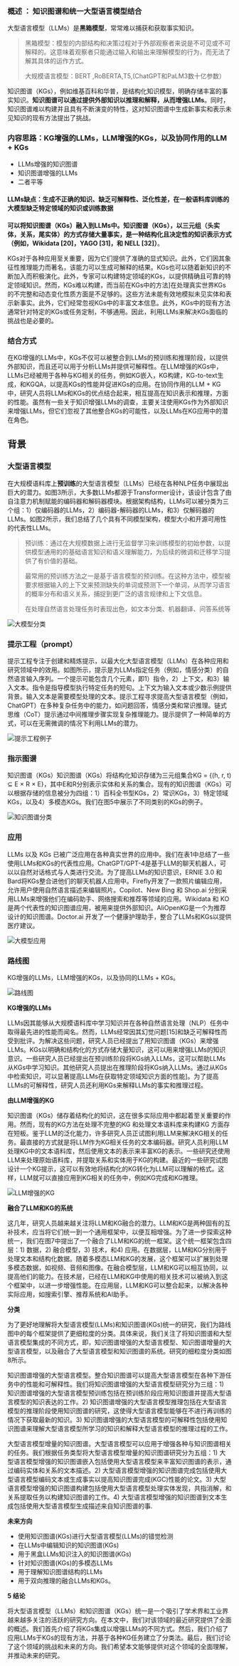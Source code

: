 



### 概述  ： 知识图谱和统一大型语言模型结合

大型语言模型（LLMs）是**黑箱模型**，常常难以捕获和获取事实知识。 

> 黑箱模型：模型的内部结构和决策过程对于外部观察者来说是不可见或不可解释的。这意味着观察者只能通过输入和输出来理解模型的行为，而无法了解其具体的运作方式。
>
> 大规模语言模型：BERT ,RoBERTA,T5,(ChatGPT和PaLM3数十亿参数）

知识图谱（KGs），例如维基百科和华普，是结构化知识模型，明确存储丰富的事实知识。**知识图谱可以通过提供外部知识以推理和解释，从而增强LLMs**。同时，知识图谱难以构建并且具有不断演变的特性，这对知识图谱中生成新事实和表示未见知识的现有方法提出了挑战。

### 内容思路：KG增强的LLMs，LLM增强的KGs，以及协同作用的LLM + KGs

- LLMs增强的知识图谱 
- 知识图谱增强的LLMs
- 二者平等

#### LLMs缺点：生成不正确的知识、缺乏可解释性、泛化性差，在一般语料库训练的大模型缺乏特定领域的知识或训练数据

**可以将知识图谱（KGs）融入到LLMs中。知识图谱（KGs），以三元组（头实体，关系，尾实体）的方式存储大量事实，是一种结构化且决定性的知识表示方式（例如，Wikidata [20]，YAGO [31]，和 NELL [32]）**。

KGs对于各种应用至关重要，因为它们提供了准确的显式知识。此外，它们因其象征性推理能力而著名，该能力可以生成可解释的结果。KGs也可以随着新知识的不断加入而积极演化。此外，专家可以构建特定领域的KGs，以提供精确且可靠的特定领域知识。然而，KGs难以构建，而当前在KGs中的方法]在处理真实世界KGs的不完整和动态变化性质方面是不足够的。这些方法未能有效地模拟未见实体和表示新事实。此外，它们经常忽视KGs中的丰富文本信息。此外，KGs中的现有方法通常针对特定的KGs或任务定制，不够通用。因此，利用LLMs来解决KGs面临的挑战也是必要的。

### 结合方式

在KG增强的LLMs中，KGs不仅可以被整合到LLMs的预训练和推理阶段，以提供外部知识，而且还可以用于分析LLMs并提供可解释性。在LLM增强的KGs中，LLMs已经被用于各种与KG相关的任务，例如KG嵌入，KG构建，KG-to-text生成，和KGQA，以提高KGs的性能并促进KGs的应用。在协同作用的LLM + KG中，研究人员将LLMs和KGs的优点结合起来，相互提高在知识表示和推理，方面的性能。虽然有一些关于知识增强LLMs的调查，主要关注使用KGs作为外部知识来增强LLMs，但它们忽视了其他整合KGs的可能性，以及LLMs在KG应用中的潜在角色。

## 背景

### 大型语言模型

在大规模语料库上**预训练**的大型语言模型（LLMs）已经在各种NLP任务中展现出巨大的潜力。如图3所示，大多数LLMs都源于Transformer设计，该设计包含了由自注意力机制赋能的编码器和解码器模块。根据架构结构，LLMs可以被分类为三个组：1）仅编码器的LLMs，2）编码器-解码器的LLMs，和3）仅解码器的LLMs。如图2所示，我们总结了几个具有不同模型架构，模型大小和开源可用性的代表性LLMs。

> 预训练：通过在大规模数据上进行无监督学习来训练模型的初始参数，以提供模型通用的的基础语言知识和语义理解能力，为后续的微调和迁移学习提供了有价值的基础。
>
> 最常用的预训练方法之一是基于语言模型的预训练。在这种方法中，模型被要求根据输入的上下文来预测缺失的单词或预测下一个单词，从而学习语言的概率分布和语义关系，捕捉到更广泛的语言规律和上下文信息。
>
> 在处理自然语言处理任务时表现出色，如文本分类、机器翻译、问答系统等

![大模型分类](群里链接6.19到7.20.assets/大模型分类.png)



### 提示工程（prompt）

提示工程专注于创建和精炼提示，以最大化大型语言模型（LLMs）在各种应用和研究领域中的效用。如图所示，提示是为LLMs指定任务（例如，情感分类）的自然语言输入序列。一个提示可能包含几个元素，即1）指令，2）上下文，和3）输入文本。指令是指导模型执行特定任务的短句。上下文为输入文本或少数示例提供背景。输入文本是需要模型处理的文本。提示工程寻求提高大型语言模型（例如，ChatGPT）在多种复杂任务中的能力，如问题回答，情感分类和常识推理。链式思维（CoT）提示通过中间推理步骤实现复杂推理能力。提示提供了一种简单的方式，可以在无需微调的情况下利用LLMs的潜力。

![提示工程例子](群里链接6.19到7.20.assets/提示工程例子.png)

### 指示图谱

知识图谱（KGs）知识图谱（KGs）将结构化知识存储为三元组集合KG = {(h, r, t) ⊆ E × R × E}，其中E和R分别表示实体和关系的集合。现有的知识图谱（KGs）可以根据存储的信息被分为四组：1）百科全书型KGs，2）常识KGs，3）特定领域KGs，以及4）多模态KGs。我们在图5中展示了不同类别的KGs的例子。

![知识图谱分类](群里链接6.19到7.20.assets/知识图谱分类.png)

### 应用

LLMs 以及 KGs 已被广泛应用在各种真实世界的应用中。我们在表1中总结了一些使用LLMs和KGs的代表性应用。ChatGPT/GPT-4是基于LLM的聊天机器人，可以以自然对话格式与人类进行交流。为了提高LLMs的知识意识，ERNIE 3.0 和 Bard将KGs整合进他们的聊天机器人应用中。Firefly开发了一款照片编辑应用，允许用户使用自然语言描述来编辑照片。Copilot、New Bing 和 Shop.ai 分别采用LLMs来增强他们在编码助手、网络搜索和推荐等领域的应用。Wikidata 和 KO 是两个代表性的知识图谱应用，被用来提供外部知识。AliOpenKG是一个为推荐设计的知识图谱。Doctor.ai 开发了一个健康护理助手，整合了LLMs和KGs以提供医疗建议。

![大模型应用](群里链接6.19到7.20.assets/大模型应用.png)

### 路线图

KG增强的LLMs，LLM增强的KGs，以及协同的LLMs + KGs。

![路线图](群里链接6.19到7.20.assets/路线图.png)

**KG增强的LLMs**

LLMs因其能够从大规模语料库中学习知识并在各种自然语言处理（NLP）任务中取得最先进的性能而闻名。然而，LLMs经常因其幻觉问题[15]和缺乏可解释性而受到批评。为解决这些问题，研究人员已经提出了用知识图谱（KGs）来增强LLMs。KGs以明确和结构化的方式存储大量知识，这可以用来增强LLMs的知识意识。一些研究人员已经提出在预训练阶段将KGs纳入LLMs，这可以帮助LLMs从KGs中学习知识。其他研究人员提出在推理阶段将KGs纳入LLMs。通过从KGs中检索知识，可以显著提高LLMs在获取特定领域知识方面的性能]。为了提高LLMs的可解释性，研究人员还利用KGs来解释LLMs的事实和推理过程。

**由LLM增强的KG**

知识图谱（KGs）储存着结构化的知识，这在很多实际应用中都起着至关重要的作用。然而，现有的KG方法在处理不完整的KG 和处理文本语料库来构建KG 方面存在短板。鉴于LLM的泛化能力，许多研究人员正试图利用LLM来解决KG相关的任务。最直接的方式就是将LLM作为KG相关任务的文本编码器。研究人员利用LLM处理KG中的文本语料库，然后使用文本的表示来丰富KG的表示。一些研究还使用LLM来处理原始语料库，并提取关系和实体用于KG的构建。最近的一些研究试图设计一个KG提示，这可以有效地将结构化的KG转化为LLM可以理解的格式。这样，LLM就可以直接应用到KG相关的任务中，例如KG完成和KG推理。

![LLM增强的KG](群里链接6.19到7.20.assets/LLM增强的KG.png)

**融合了LLM和KG的系统** 

这几年，研究人员越来越关注将LLM和KG融合的潜力。LLM和KG是两种固有的互补技术，应当将它们统一到一个通用框架中，以便互相增强。为了进一步探索这种统一，我们在图7中提出了一个融合了LLM和KG的统一框架。这个统一框架包含四层：1) 数据，2) 融合模型，3) 技术，和4) 应用。在数据层，LLM和KG分别用于处理文本和结构化数据。随着多模态LLM和KG的发展，这个框架可以扩展到处理多模态数据，如视频、音频和图像。在融合模型层，LLM和KG可以相互协同，以提高他们的能力。在技术层，已经在LLM和KG中使用的相关技术可以被纳入到这个框架中，以进一步增强性能。在应用层，LLM和KG可以整合起来，以解决各种实际应用，如搜索引擎、推荐系统和AI助手。

**分类** 

为了更好地理解将大型语言模型(LLMs)和知识图谱(KGs)统一的研究，我们为路线图中的每个框架提供了更细粒度的分类。具体来说，我们关注了将知识图谱和大型语言模型集成的不同方式，即，知识图谱增强的大型语言模型、知识图谱增量的大型语言模型，以及融合了大型语言模型和知识图谱的系统。研究的细粒度分类如图8所示。

知识图谱增强的大型语言模型。整合知识图谱可以提高大型语言模型在各种下游任务中的性能和可解释性。我们将知识图谱增强的大型语言模型研究分为三组：1) 知识图谱增强的大型语言模型预训练包括在预训练阶段应用知识图谱并提高大型语言模型的知识表达的工作。2) 知识图谱增强的大型语言模型推理包括在大型语言模型的推理阶段使用知识图谱的研究，这使得大型语言模型能够在不进行再训练的情况下获取最新的知识。3) 知识图谱增强的大型语言模型的可解释性包括使用知识图谱来理解大型语言模型所学习的知识和解释大型语言模型的推理过程的工作。

大型语言模型增量的知识图谱。大型语言模型可以应用于增强各种与知识图谱相关的任务。我们根据任务类型将大型语言模型增量的知识图谱研究分为五组：1) 大型语言模型增强的知识图谱嵌入包括使用大型语言模型来丰富知识图谱的表示，通过编码实体和关系的文本描述。2) 大型语言模型增强的知识图谱完成包括使用大型语言模型编码文本或生成事实以提高知识图谱完成(KGC)性能的论文。3) 大型语言模型增强的知识图谱构建包括使用大型语言模型处理实体发现，共指消解，和关系提取任务以构建知识图谱的工作。4) 大型语言模型增强的知识图谱到文本生成包括使用大型语言模型生成描述来自知识图谱的事.

**未来方向** 

- 使用知识图谱(KGs)进行大型语言模型(LLMs)的错觉检测 
- 在LLMs中编辑知识的知识图谱(KGs) 
- 用于黑盒LLMs知识注入的知识图谱(KGs) 
- 针对知识图谱(KGs)的多模态LLMs 
- 用于理解知识图谱结构的LLMs 
- 用于双向推理的融合LLMs和KGs。



**5 结论** 

将大型语言模型（LLMs）和知识图谱（KGs）统一是一个吸引了学术界和工业界越来越多关注的活跃的研究方向。在本文中，我们对该领域的最近研究提供了全面的概述。我们首先介绍了将KGs集成以增强LLMs的不同方式。然后，我们介绍了应用LLMs于KGs的现有方法，并基于各种KG任务建立了分类法。最后，我们讨论了这个领域的挑战和未来的方向。我们希望本文能够提供对这个领域的全面理解，并推动未来的研究。

### 



